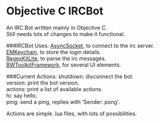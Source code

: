 Objective C IRCBot
==================

An IRC Bot written mainly in Objective C.  
Still needs lots of changes to make it functional.  
  
  
###IRCBot Uses:
[AsyncSocket](http://code.google.com/p/cocoaasyncsocket/), to connect to the irc server.  
[EMKeychain](http://extendmac.com/EMKeychain/), to store the login details.  
[RegexKitLite](http://regexkit.sourceforge.net/), to parse the irc messages.  
[BWToolkitFramework](http://www.brandonwalkin.com/bwtoolkit/), for several UI elements.  
  
  
###Current Actions:
shutdown: disconnect the bot.  
version: print the bot version.  
actions: print a list of available actions.  
hi: say hello.  
ping: send a ping, replies with 'Sender: pong'.  

Actions are simple .lua files, with lots of possibilities.  
